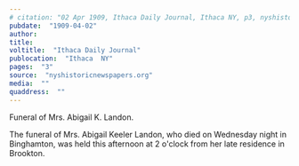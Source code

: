```yaml
---
# citation: "02 Apr 1909, Ithaca Daily Journal, Ithaca NY, p3, nyshistoricnewspapers.org."
pubdate:  "1909-04-02"
author: 
title: 
voltitle:  "Ithaca Daily Journal"
publocation:  "Ithaca  NY"
pages:  "3"
source:  "nyshistoricnewspapers.org"
media:  ""
quaddress:  ""
---
```

Funeral of Mrs. Abigail K. Landon.

The funeral of Mrs. Abigail Keeler Landon, who died on Wednesday night in Binghamton, was held this afternoon at 2 o'clock from her late residence in Brookton.
